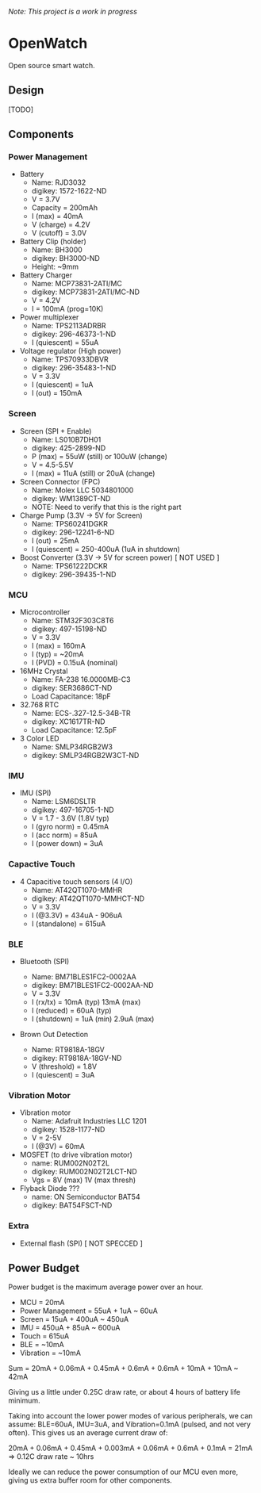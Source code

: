 *Note: This project is a work in progress*

# OpenWatch

Open source smart watch.

## Design
[TODO]

## Components

### Power Management
- Battery
    - Name: RJD3032
    - digikey: 1572-1622-ND
    - V = 3.7V
    - Capacity = 200mAh
    - I (max) = 40mA
    - V (charge) = 4.2V
    - V (cutoff) = 3.0V
- Battery Clip (holder)
    - Name: BH3000
    - digikey: BH3000-ND 
    - Height: ~9mm
- Battery Charger
    - Name: MCP73831-2ATI/MC 
    - digikey: MCP73831-2ATI/MC-ND  
    - V = 4.2V
    - I = 100mA (prog=10K)
- Power multiplexer
    - Name: TPS2113ADRBR
    - digikey: 296-46373-1-ND 
    - I (quiescent) = 55uA
- Voltage regulator (High power)
    - Name: TPS70933DBVR 
    - digikey: 296-35483-1-ND  
    - V = 3.3V
    - I (quiescent) = 1uA
    - I (out) = 150mA

### Screen
- Screen (SPI + Enable)  
    - Name: LS010B7DH01
    - digikey: 425-2899-ND
    - P (max) = 55uW (still) or 100uW (change)
    - V = 4.5-5.5V
    - I (max) = 11uA (still) or 20uA (change)
- Screen Connector (FPC)
    - Name: Molex LLC 5034801000 
    - digikey: WM1389CT-ND 
    - NOTE: Need to verify that this is the right part
- Charge Pump (3.3V -> 5V for Screen)
    - Name: TPS60241DGKR
    - digikey: 296-12241-6-ND 
    - I (out) = 25mA
    - I (quiescent) = 250-400uA (1uA in shutdown)
- Boost Converter (3.3V -> 5V for screen power) [ NOT USED ]
    - Name: TPS61222DCKR
    - digikey: 296-39435-1-ND 

### MCU
- Microcontroller 
    - Name: STM32F303C8T6 
    - digikey: 497-15198-ND  
    - V = 3.3V
    - I (max) = 160mA
    - I (typ) = ~20mA
    - I (PVD) = 0.15uA (nominal)
- 16MHz Crystal
    - Name: FA-238 16.0000MB-C3 
    - digikey: SER3686CT-ND 
    - Load Capacitance: 18pF
- 32.768 RTC
    - Name: ECS-.327-12.5-34B-TR 
    - digikey: XC1617TR-ND 
    - Load Capacitance: 12.5pF
- 3 Color LED
    - Name: SMLP34RGB2W3 
    - digikey: SMLP34RGB2W3CT-ND 

### IMU
- IMU (SPI)
    - Name: LSM6DSLTR
    - digikey: 497-16705-1-ND 
    - V = 1.7 - 3.6V (1.8V typ)
    - I (gyro norm) = 0.45mA
    - I (acc norm) = 85uA
    - I (power down) = 3uA

### Capactive Touch
- 4 Capacitive touch sensors (4 I/O)
    - Name: AT42QT1070-MMHR
    - digikey: AT42QT1070-MMHCT-ND 
    - V = 3.3V
    - I (@3.3V) = 434uA - 906uA
    - I (standalone) = 615uA

### BLE
- Bluetooth (SPI)
    - Name: BM71BLES1FC2-0002AA
    - digikey: BM71BLES1FC2-0002AA-ND 
    - V = 3.3V
    - I (rx/tx) = 10mA (typ) 13mA (max)
    - I (reduced) = 60uA (typ)
    - I (shutdown) = 1uA (min) 2.9uA (max)

- Brown Out Detection
    - Name: RT9818A-18GV
    - digikey: RT9818A-18GV-ND 
    - V (threshold) = 1.8V
    - I (quiescent) = 3uA

### Vibration Motor
- Vibration motor
    - Name: Adafruit Industries LLC 1201 
    - digikey: 1528-1177-ND 
    - V = 2-5V
    - I (@3V) = 60mA
- MOSFET (to drive vibration motor)
    - name: RUM002N02T2L
    - digikey: RUM002N02T2LCT-ND 
    - Vgs = 8V (max) 1V (max thresh)
- Flyback Diode ???
    - name: ON Semiconductor BAT54 
    - digikey: BAT54FSCT-ND 

### Extra
- External flash (SPI) [ NOT SPECCED ]

## Power Budget
Power budget is the maximum average power over an hour.
- MCU = 20mA
- Power Management = 55uA + 1uA ~ 60uA
- Screen = 15uA + 400uA ~  450uA
- IMU = 450uA + 85uA ~ 600uA
- Touch = 615uA
- BLE = ~10mA
- Vibration = ~10mA

Sum = 20mA + 0.06mA + 0.45mA + 0.6mA + 0.6mA + 10mA + 10mA ~ 42mA

Giving us a little under 0.25C draw rate, or about 4 hours of battery life minimum.

Taking into account the lower power modes of various peripherals, we can assume: BLE=60uA, IMU=3uA, and Vibration=0.1mA (pulsed, and not very often). This gives us an average current draw of:

20mA + 0.06mA + 0.45mA + 0.003mA + 0.06mA + 0.6mA + 0.1mA = 21mA => 0.12C draw rate ~ 10hrs

Ideally we can reduce the power consumption of our MCU even more, giving us extra buffer room for other components.

